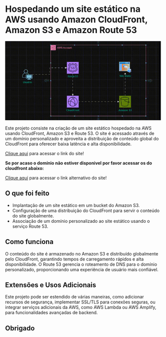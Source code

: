 # Hospedando um site estático na AWS usando Amazon CloudFront, Amazon S3 e Amazon Route 53


<img src="portfolio-2.gif">

Este projeto consiste na criação de um site estático hospedado na AWS usando CloudFront, Amazon S3 e Route 53. O site é acessado através de um domínio personalizado e aproveita a distribuição de conteúdo global do CloudFront para oferecer baixa latência e alta disponibilidade.

[Clique aqui](http://sebastiansouza.cloud/) para acessar o link do site!

**Se por acaso o domínio não estiver disponivel por favor acessar os do cloudfront abaixo:**

[Clique aqui](https://d3frqvunb58yu4.cloudfront.net/) para acessar o link alternativo do site! 


## O que foi feito

- Implantação de um site estático em um bucket do Amazon S3.
- Configuração de uma distribuição do CloudFront para servir o conteúdo do site globalmente.
- Associação de um domínio personalizado ao site estático usando o serviço Route 53.

## Como funciona

O conteúdo do site é armazenado no Amazon S3 e distribuído globalmente pelo CloudFront, garantindo tempos de carregamento rápidos e alta disponibilidade. O Route 53 gerencia o roteamento de DNS para o domínio personalizado, proporcionando uma experiência de usuário mais confiável.

## Extensões e Usos Adicionais

Este projeto pode ser estendido de várias maneiras, como adicionar recursos de segurança, implementar SSL/TLS para conexões seguras, ou integrar serviços adicionais da AWS, como AWS Lambda ou AWS Amplify, para funcionalidades avançadas de backend.

## Obrigado
